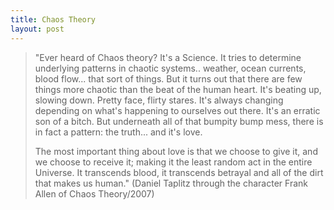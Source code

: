 ```yaml
--- 
title: Chaos Theory
layout: post
---
```

> "Ever heard of Chaos theory? It's a Science. It tries to determine underlying patterns in chaotic systems.. weather, ocean currents, blood flow... that sort of things. But it turns out that there are few things more chaotic than the beat of the human heart. It's beating up, slowing down. Pretty face, flirty stares. It's always changing depending on what's happening to ourselves out there. It's an erratic son of a bitch. But underneath all of that bumpity bump mess, there is in fact a pattern: the truth... and it's love.
> 
> The most important thing about love is that we choose to give it, and we choose to receive it; making it the least random act in the entire Universe. It transcends blood, it transcends betrayal and all of the dirt that makes us human." (Daniel Taplitz through the character Frank Allen of Chaos Theory/2007)
